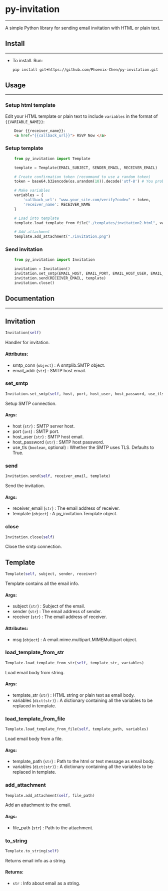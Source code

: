 # py-invitation
***
A simple Python library for sending email invitation with HTML or plain text. 

## Install
***
- To install. Run:
    ```bash
    pip install git+https://github.com/Phoenix-Chen/py-invitation.git
    ```

## Usage
***

### Setup html template

Edit your HTML template or plain text to include `variables` in the format of `{{VARIABLE_NAME}}`:

```html
    Dear {{receiver_name}}:
    <a href="{{callback_url}}"> RSVP Now </a>
```

### Setup template
```python
    from py_invitation import Template

    template = Template(EMAIL_SUBJECT, SENDER_EMAIL, RECEIVER_EMAIL)

    # Create confirmation token (recommand to use a random token)
    token = base64.b32encode(os.urandom(10)).decode('utf-8') # You probably want to save the token into your database for later verification

    # Make variables
    variables = {
        'callback_url': "www.your_site.com/verify?code=" + token,
        'receiver_name': RECEIVER_NAME
    }

    # Load into template
    template.load_template_from_file("./templates/invitation2.html", variables)

    # Add attachment
    template.add_attachment("./invitation.png")
```

### Send invitation
```python
    from py_invitation import Invitation

    invitation = Invitation()
    invitation.set_smtp(EMAIL_HOST, EMAIL_PORT, EMAIL_HOST_USER, EMAIL_HOST_PASSWORD)
    invitation.send(RECEIVER_EMAIL, template)
    invitation.close()
```


## Documentation
***

## Invitation
```python
Invitation(self)
```
Handler for invitation.

#### Attributes:
- smtp_conn (`object`) : A smtplib.SMTP object.
- email_addr (`str`) : SMTP host email.


### set_smtp
```python
Invitation.set_smtp(self, host, port, host_user, host_password, use_tls=True)
```
Setup SMTP connection.

#### Args:
- host (`str`) : SMTP server host.
- port (`int`) : SMTP port.
- host_user (`str`) : SMTP host email.
- host_password (`str`) : SMTP host password.
- use_tls (`boolean`, optional) : Whether the SMTP uses TLS. Defaults to True.


### send
```python
Invitation.send(self, receiver_email, template)
```
Send the invitation.

#### Args:
- receiver_email (`str`) : The email address of receiver.
- template (`object`) : A py_invitation.Template object.


### close
```python
Invitation.close(self)
```
Close the smtp connection.



## Template
```python
Template(self, subject, sender, receiver)
```
Template contains all the email info.

#### Args:
- subject (`str`) : Subject of the email.
- sender (`str`) : The email address of sender.
- receiver (`str`) : The email address of receiver.

#### Attributes:
- msg (`object`) : A email.mime.multipart.MIMEMultipart object.


### load_template_from_str
```python
Template.load_template_from_str(self, template_str, variables)
```
Load email body from string.

#### Args:
- template_str (`str`) : HTML string or plain text as email body.
- variables (`dict(str)`) : A dictionary containing all the variables to be replaced in template.


### load_template_from_file
```python
Template.load_template_from_file(self, template_path, variables)
```
Load email body from a file.

#### Args:
- template_path (`str`) : Path to the html or text message as email body.
- variables (`dict(str)`) : A dictionary containing all the variables to be replaced in template.


### add_attachment
```python
Template.add_attachment(self, file_path)
```
Add an attachment to the email.

#### Args:
- file_path (`str`) : Path to the attachment.


### to_string
```python
Template.to_string(self)
```
Returns email info as a string.

#### Returns:
- `str` : Info about email as a string.
